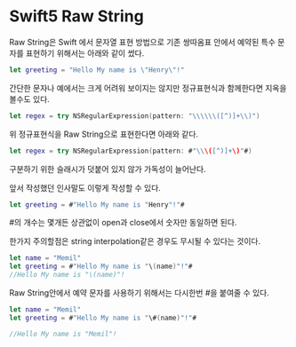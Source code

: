 # Swift5 Raw String
Raw String은 Swift 에서 문자열 표현 방법으로 기존 쌍따옴표 안에서 예약된 특수 문자를 표현하기 위해서는 아래와 같이 썼다.
```Swift
let greeting = "Hello My name is \"Henry\"!"
```
간단한 문자나 예에서는 크게 어려워 보이지는 않지만 정규표현식과 함께한다면 지옥을 볼수도 있다.
```Swift
let regex = try NSRegularExpression(pattern: "\\\\\\([^)]+\\)")
```

위 정규표현식을 Raw String으로 표현한다면 아래와 같다.

```Swift
let regex = try NSRegularExpression(pattern: #"\\\([^)]+\)"#)
```
구분하기 위한 슬래시가 덧붙어 있지 않가 가독성이 늘어난다.

앞서 작성했던 인사말도 이렇게 작성할 수 있다.
```Swift
let greeting = #"Hello My name is "Henry"!"#
```
#의 개수는 몇개든 상관없이 open과 close에서 숫자만 동일하면 된다.

한가지 주의할점은 string interpolation같은 경우도 무시될 수 있다는 것이다.

```Swift
let name = "Memil"
let greeting = #"Hello My name is "\(name)"!"#
//Hello My name is "\(name)"!
```

Raw String안에서 예약 문자를 사용하기 위해서는 다시한번 #을 붙여줄 수 있다.
```Swift
let name = "Memil"
let greeting = #"Hello My name is "\#(name)"!"#

//Hello My name is "Memil"!
```